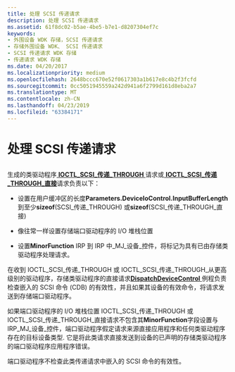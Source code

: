 ```yaml
---
title: 处理 SCSI 传递请求
description: 处理 SCSI 传递请求
ms.assetid: 61f8dc02-b5ae-4be5-b7e1-d8207304ef7c
keywords:
- 外围设备 WDK 存储，SCSI 传递请求
- 存储外围设备 WDK、 SCSI 传递请求
- SCSI 传递请求 WDK 存储
- 传递请求 WDK 存储
ms.date: 04/20/2017
ms.localizationpriority: medium
ms.openlocfilehash: 2648bccc670e52f0617303a1b617e8c4b2f3fcfd
ms.sourcegitcommit: 0cc5051945559a242d941a6f2799d161d8eba2a7
ms.translationtype: MT
ms.contentlocale: zh-CN
ms.lasthandoff: 04/23/2019
ms.locfileid: "63384171"
---
```

# <a name="handling-scsi-pass-through-requests"></a>处理 SCSI 传递请求


## <span id="ddk_handling_scsi_pass_through_requests_kg"></span><span id="DDK_HANDLING_SCSI_PASS_THROUGH_REQUESTS_KG"></span>


生成的类驱动程序[ **IOCTL\_SCSI\_传递\_THROUGH** ](https://msdn.microsoft.com/library/windows/hardware/ff560519)请求或[ **IOCTL\_SCSI\_传递\_THROUGH\_直接**](https://msdn.microsoft.com/library/windows/hardware/ff560521)请求负责以下：

-   设置在用户缓冲区的长度**Parameters.DeviceIoControl.InputBufferLength**到至少**sizeof**(SCSI\_传递\_THROUGH) 或**sizeof**(SCSI\_传递\_THROUGH\_直接)

-   像往常一样设置存储端口驱动程序的 I/O 堆栈位置

-   设置**MinorFunction** IRP 到 IRP 中\_MJ\_设备\_控件，将标记为具有已由存储类驱动程序处理请求。

在收到 IOCTL\_SCSI\_传递\_THROUGH 或 IOCTL\_SCSI\_传递\_THROUGH\_从更高级别的驱动程序，存储类驱动程序的直接请求[**DispatchDeviceControl** ](https://docs.microsoft.com/windows-hardware/drivers/ddi/content/wdm/nc-wdm-driver_dispatch)例程负责检查嵌入的 SCSI 命令 (CDB) 的有效性，并且如果其设备的有效命令，将请求发送到存储端口驱动程序。

如果端口驱动程序的 I/O 堆栈位置 IOCTL\_SCSI\_传递\_THROUGH 或 IOCTL\_SCSI\_传递\_THROUGH\_直接请求不包含其**MinorFunction**字段设置与 IRP\_MJ\_设备\_控件，端口驱动程序假定请求来源直接应用程序和任何类驱动程序存在的目标设备类型. 它是将此类请求直接发送到设备的已声明的存储类驱动程序的端口驱动程序应用程序错误。

端口驱动程序不检查此类传递请求中嵌入的 SCSI 命令的有效性。

 

 




